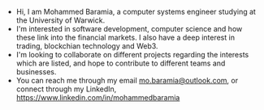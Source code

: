 <!---
MBaramia/MBaramia is a ✨ special ✨ repository because its `README.md` (this file) appears on your GitHub profile.
You can click the Preview link to take a look at your changes.
--->
- Hi, I am Mohammed Baramia, a computer systems engineer studying at the University of Warwick.
- I'm interested in software development, computer science and how these link into the 
financial markets. I also have a deep interest in trading, blockchian technology and Web3.
- I'm looking to collaborate on different projects regarding the interests which are listed, and hope to contribute to different teams and businesses.
- You can reach me through my email mo.baramia@outlook.com, or connect through my LinkedIn, https://www.linkedin.com/in/mohammedbaramia
